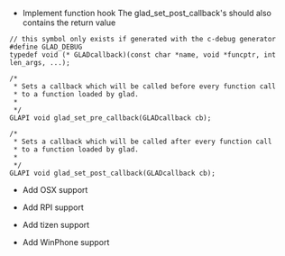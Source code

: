 * Implement function hook
The glad_set_post_callback's should also contains 
the return value
```
// this symbol only exists if generated with the c-debug generator
#define GLAD_DEBUG
typedef void (* GLADcallback)(const char *name, void *funcptr, int len_args, ...);

/*
 * Sets a callback which will be called before every function call
 * to a function loaded by glad.
 *
 */
GLAPI void glad_set_pre_callback(GLADcallback cb);

/*
 * Sets a callback which will be called after every function call
 * to a function loaded by glad.
 *
 */
GLAPI void glad_set_post_callback(GLADcallback cb);
```

* Add OSX support

* Add RPI support

* Add tizen support

* Add WinPhone support
